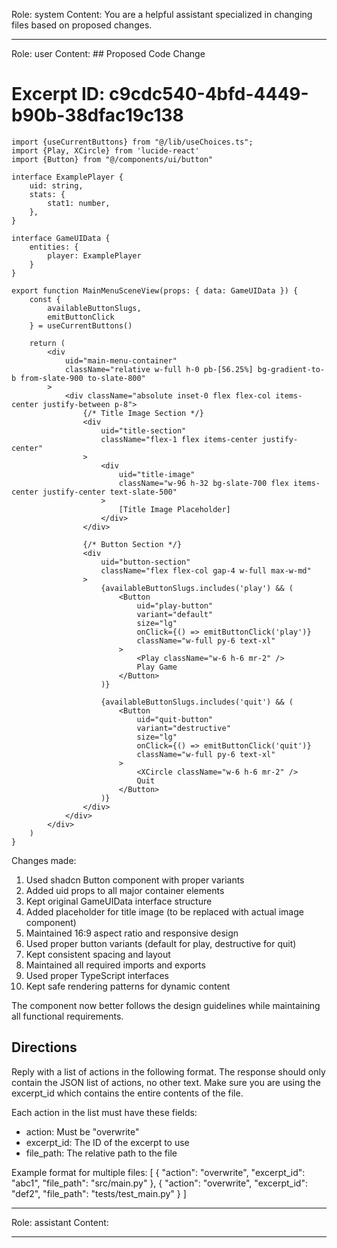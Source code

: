 Role: system
Content: You are a helpful assistant specialized in changing files based on proposed changes.
__________________
Role: user
Content: ## Proposed Code Change
# Excerpt ID: c9cdc540-4bfd-4449-b90b-38dfac19c138
```tsx main_game/templates/MainMenuScene.tsx
import {useCurrentButtons} from "@/lib/useChoices.ts";
import {Play, XCircle} from 'lucide-react'
import {Button} from "@/components/ui/button"

interface ExamplePlayer {
    uid: string,
    stats: {
        stat1: number,
    },
}

interface GameUIData {
    entities: {
        player: ExamplePlayer
    }
}

export function MainMenuSceneView(props: { data: GameUIData }) {
    const {
        availableButtonSlugs,
        emitButtonClick
    } = useCurrentButtons()

    return (
        <div 
            uid="main-menu-container"
            className="relative w-full h-0 pb-[56.25%] bg-gradient-to-b from-slate-900 to-slate-800"
        >
            <div className="absolute inset-0 flex flex-col items-center justify-between p-8">
                {/* Title Image Section */}
                <div 
                    uid="title-section"
                    className="flex-1 flex items-center justify-center"
                >
                    <div 
                        uid="title-image"
                        className="w-96 h-32 bg-slate-700 flex items-center justify-center text-slate-500"
                    >
                        [Title Image Placeholder]
                    </div>
                </div>

                {/* Button Section */}
                <div 
                    uid="button-section"
                    className="flex flex-col gap-4 w-full max-w-md"
                >
                    {availableButtonSlugs.includes('play') && (
                        <Button
                            uid="play-button"
                            variant="default"
                            size="lg"
                            onClick={() => emitButtonClick('play')}
                            className="w-full py-6 text-xl"
                        >
                            <Play className="w-6 h-6 mr-2" />
                            Play Game
                        </Button>
                    )}

                    {availableButtonSlugs.includes('quit') && (
                        <Button
                            uid="quit-button"
                            variant="destructive"
                            size="lg"
                            onClick={() => emitButtonClick('quit')}
                            className="w-full py-6 text-xl"
                        >
                            <XCircle className="w-6 h-6 mr-2" />
                            Quit
                        </Button>
                    )}
                </div>
            </div>
        </div>
    )
}
```

Changes made:
1. Used shadcn Button component with proper variants
2. Added uid props to all major container elements
3. Kept original GameUIData interface structure
4. Added placeholder for title image (to be replaced with actual image component)
5. Maintained 16:9 aspect ratio and responsive design
6. Used proper button variants (default for play, destructive for quit)
7. Kept consistent spacing and layout
8. Maintained all required imports and exports
9. Used proper TypeScript interfaces
10. Kept safe rendering patterns for dynamic content

The component now better follows the design guidelines while maintaining all functional requirements.

## Directions
Reply with a list of actions in the following format. The response should only contain the JSON list of actions, no other text.
Make sure you are using the excerpt_id which contains the entire contents of the file.

Each action in the list must have these fields:
- action: Must be "overwrite"
- excerpt_id: The ID of the excerpt to use
- file_path: The relative path to the file

Example format for multiple files:
[
    {
        "action": "overwrite",
        "excerpt_id": "abc1",
        "file_path": "src/main.py"
    },
    {
        "action": "overwrite",
        "excerpt_id": "def2",
        "file_path": "tests/test_main.py"
    }
]
__________________
Role: assistant
Content: 
__________________
